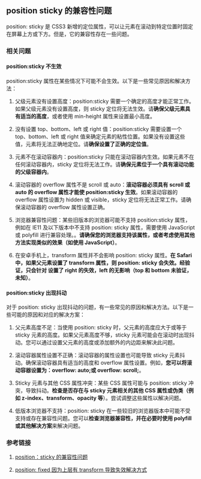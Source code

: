 ## position sticky 的兼容性问题

position: sticky 是 CSS3 新增的定位属性，可以让元素在滚动到特定位置时固定在屏幕上方或下方。但是，它的兼容性存在一些问题。

### 相关问题

#### position:sticky 不生效

position:sticky 属性在某些情况下可能不会生效。以下是一些常见原因和解决方法：

1. 父级元素没有设置高度：position:sticky 需要一个确定的高度才能正常工作。如果父级元素没有设置高度，则 sticky 定位将无法生效。请**确保父级元素具有适当的高度**，或者使用 min-height 属性来设置最小高度。

2. 没有设置 top、bottom、left 或 right 值：position:sticky 需要设置一个 top、bottom、left 或 right 值来确定元素的粘性位置。如果没有设置这些值，元素将无法正确地定位。请**确保设置了正确的定位值**。

3. 元素不在滚动容器内：position:sticky 只能在滚动容器内生效。如果元素不在任何滚动容器内，sticky 定位将无法工作。请**确保元素位于一个具有滚动功能的父级容器内**。

4. 滚动容器的 overflow 属性不是 scroll 或 auto：**滚动容器必须具有 scroll 或 auto 的 overflow 属性才能使 position:sticky 生效**。如果滚动容器的 overflow 属性设置为 hidden 或 visible，sticky 定位将无法正常工作。请确保滚动容器的 overflow 属性设置正确。

5. 浏览器兼容性问题：某些旧版本的浏览器可能不支持 position:sticky 属性，例如在 IE11 及以下版本中不支持 position: sticky 属性，需要使用 JavaScript 或 polyfill 进行兼容处理。。**请确保您的浏览器支持该属性，或者考虑使用其他方法实现类似的效果（如使用 JavaScript）**。

6. 在安卓手机上，transform 属性并不会影响 position: sticky 属性。**在 Safari 中，如果父元素设置了 transform 属性，则 position: sticky 会失效。经验证，只会针对 设置了 right 的失效，left 的无影响（top 和 bottom 未验证，未知）**。

#### position:sticky 出现抖动

对于 position: sticky 出现抖动的问题，有一些常见的原因和解决方法。以下是一些可能的原因和对应的解决方案：

1. 父元素高度不足：当使用 position: sticky 时，父元素的高度应大于或等于 sticky 元素的高度。如果父元素高度不够，sticky 元素可能会在滚动时出现抖动。您可以通过设置父元素的高度或添加额外的内边距来解决此问题。

2. 滚动容器属性设置不正确：滚动容器的属性设置也可能导致 sticky 元素抖动。确保滚动容器具有适当的高度和 overflow 属性设置。例如，**您可以将滚动容器设置为：overflow: auto;或 overflow: scroll;**。

3. Sticky 元素与其他 CSS 属性冲突：某些 CSS 属性可能与 position: sticky 冲突，导致抖动。**检查是否存在与 sticky 元素相关的其他 CSS 属性或伪类（例如 z-index、transform、opacity 等**）。尝试调整这些属性以解决问题。

4. 低版本浏览器不支持：position: sticky 在一些较旧的浏览器版本中可能不受支持或存在兼容性问题。您可以**检查浏览器兼容性，并在必要时使用 polyfill 或其他解决方案**来解决问题。

### 参考链接

1. [position：sticky 的兼容性问题](https://wenku.csdn.net/answer/1a65jmnk32)

2. [position: fixed 因为上层有 transform 导致失效解决方式](https://blog.51cto.com/u_15127593/4283983)
